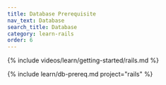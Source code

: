 ```yaml
---
title: Database Prerequisite
nav_text: Database
search_title: Database
category: learn-rails
order: 6
---
```


{% include videos/learn/getting-started/rails.md %}

{% include learn/db-prereq.md project="rails" %}
